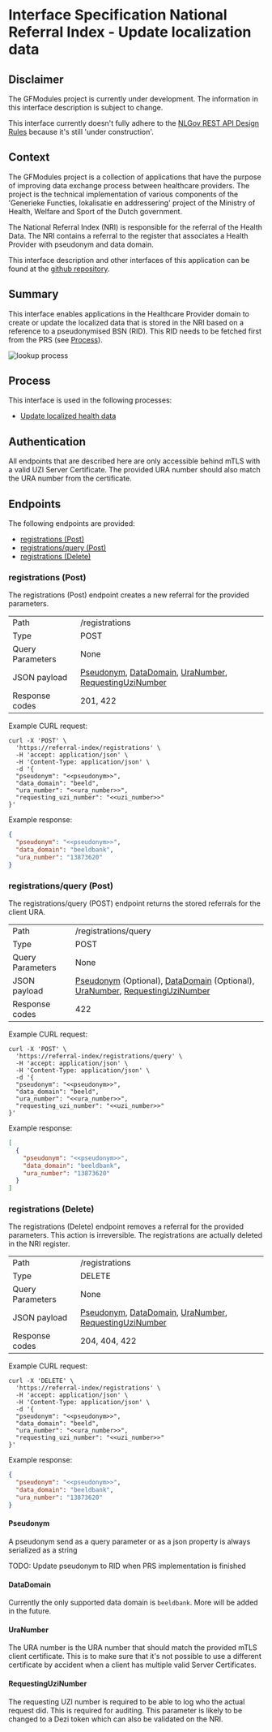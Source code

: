 # Interface Specification National Referral Index - Update localization data

## Disclaimer

The GFModules project is currently under development. The information in this interface description is
subject to change.

This interface currently doesn't fully adhere to the
[NLGov REST API Design Rules](https://gitdocumentatie.logius.nl/publicatie/api/adr/) because it's still 'under
construction'.

## Context

The GFModules project is a collection of applications that have the purpose of improving data exchange process between healthcare providers. The project is the technical implementation of
various components of the 'Generieke Functies, lokalisatie en addressering' project of the
Ministry of Health, Welfare and Sport of the Dutch government.

The National Referral Index (NRI) is responsible for the referral of the Health Data. The NRI contains a referral
to the register that associates a Health Provider with pseudonym and data domain.

This interface description and other interfaces of this application can be found at the [github repository](https://github.com/minvws/gfmodules-national-referral-index/tree/feat/interface-description/docs/interface-definitions).

<div style="page-break-after: always;"></div>

## Summary

This interface enables applications in the Healthcare Provider domain to create or update the localized data that is
stored in the NRI based on a reference to a pseudonymised BSN (RID). This RID needs to be fetched first from the PRS
(see [Process](#process)).

![lookup process](../images/structurizr-UpdateLocalizationDataInterface.svg)

<div style="page-break-after: always;"></div>

## Process

This interface is used in the following processes:

- [Update localized health data](https://github.com/minvws/gfmodules-coordination/blob/main/docs/processes/update_localization_data.md)

## Authentication

All endpoints that are described here are only accessible behind mTLS with a valid UZI Server Certificate. The provided
URA number should also match the URA number from the certificate.

## Endpoints

The following endpoints are provided:

- [registrations (Post)](#registrations-post)
- [registrations/query (Post)](#registrations-query-post) <!-- markdownlint-disable-line MD051 -->
- [registrations (Delete)](#registrations-delete)

<div style="page-break-after: always;"></div>

### registrations (Post)

The registrations (Post) endpoint creates a new referral for the provided parameters.

<!-- markdownlint-disable MD013 -->
|  |  |
|---|---|
| Path | /registrations |
| Type | POST |
| Query Parameters | None |
| JSON payload | [Pseudonym](#pseudonym), [DataDomain](#datadomain), [UraNumber](#uranumber), [RequestingUziNumber](#requestinguzinumber) |
| Response codes | 201, 422 |
<!-- markdownlint-enable MD013 -->

Example CURL request:

```curl
curl -X 'POST' \
  'https://referral-index/registrations' \
  -H 'accept: application/json' \
  -H 'Content-Type: application/json' \
  -d '{
  "pseudonym": "<<pseudonym>>",
  "data_domain": "beeld",
  "ura_number": "<<ura_number>>",
  "requesting_uzi_number": "<<uzi_number>>"
}'
```

Example response:

```json
{
  "pseudonym": "<<pseudonym>>",
  "data_domain": "beeldbank",
  "ura_number": "13873620"
}
```

### registrations/query (Post)

The registrations/query (POST) endpoint returns the stored referrals for the client URA.

<!-- markdownlint-disable MD013 -->
|  |  |
|---|---|
| Path | /registrations/query |
| Type | POST |
| Query Parameters | None |
| JSON payload | [Pseudonym](#pseudonym) (Optional), [DataDomain](#datadomain) (Optional), [UraNumber](#uranumber), [RequestingUziNumber](#requestinguzinumber) |
| Response codes | 422 |
<!-- markdownlint-enable MD013 -->

Example CURL request:

```curl
curl -X 'POST' \
  'https://referral-index/registrations/query' \
  -H 'accept: application/json' \
  -H 'Content-Type: application/json' \
  -d '{
  "pseudonym": "<<pseudonym>>",
  "data_domain": "beeld",
  "ura_number": "<<ura_number>>",
  "requesting_uzi_number": "<<uzi_number>>"
}'
```

Example response:

```json
[
  {
    "pseudonym": "<<pseudonym>>",
    "data_domain": "beeldbank",
    "ura_number": "13873620"
  }
]
```

### registrations (Delete)

The registrations (Delete) endpoint removes a referral for the provided parameters. This action is irreversible.
The registrations are actually deleted in the NRI register.

<!-- markdownlint-disable MD013 -->
|  |  |
|---|---|
| Path | /registrations |
| Type | DELETE |
| Query Parameters | None |
| JSON payload | [Pseudonym](#pseudonym), [DataDomain](#datadomain), [UraNumber](#uranumber), [RequestingUziNumber](#requestinguzinumber) |
| Response codes | 204, 404, 422 |
<!-- markdownlint-enable MD013 -->

Example CURL request:

```curl
curl -X 'DELETE' \
  'https://referral-index/registrations' \
  -H 'accept: application/json' \
  -H 'Content-Type: application/json' \
  -d '{
  "pseudonym": "<<pseudonym>>",
  "data_domain": "beeld",
  "ura_number": "<<ura_number>>",
  "requesting_uzi_number": "<<uzi_number>>"
}'
```

Example response:

```json
{
  "pseudonym": "<<pseudonym>>",
  "data_domain": "beeldbank",
  "ura_number": "13873620"
}
```

#### Pseudonym

A pseudonym send as a query parameter or as a json property is always serialized as a string

TODO: Update pseudonym to RID when PRS implementation is finished

#### DataDomain

Currently the only supported data domain is `beeldbank`. More will be added in the future.

#### UraNumber

The URA number is the URA number that should match the provided mTLS client certificate. This is to make sure
that it's not possible to use a different certificate by accident when a client has multiple valid Server Certificates.

#### RequestingUziNumber

The requesting UZI number is required to be able to log who the actual request did. This is required for auditing.
This parameter is likely to be changed to a Dezi token which can also be validated on the NRI.
